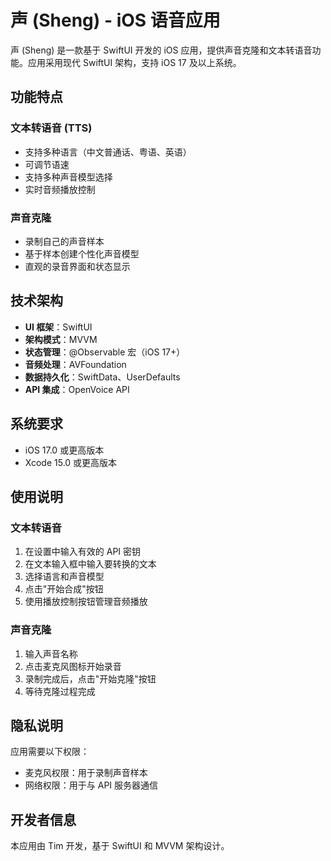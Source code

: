 # 声 (Sheng) - iOS 语音应用

声 (Sheng) 是一款基于 SwiftUI 开发的 iOS 应用，提供声音克隆和文本转语音功能。应用采用现代 SwiftUI 架构，支持 iOS 17 及以上系统。

## 功能特点

### 文本转语音 (TTS)
- 支持多种语言（中文普通话、粤语、英语）
- 可调节语速
- 支持多种声音模型选择
- 实时音频播放控制

### 声音克隆
- 录制自己的声音样本
- 基于样本创建个性化声音模型
- 直观的录音界面和状态显示

## 技术架构

- **UI 框架**：SwiftUI
- **架构模式**：MVVM
- **状态管理**：@Observable 宏（iOS 17+）
- **音频处理**：AVFoundation
- **数据持久化**：SwiftData、UserDefaults
- **API 集成**：OpenVoice API

## 系统要求

- iOS 17.0 或更高版本
- Xcode 15.0 或更高版本

## 使用说明

### 文本转语音
1. 在设置中输入有效的 API 密钥
2. 在文本输入框中输入要转换的文本
3. 选择语言和声音模型
4. 点击"开始合成"按钮
5. 使用播放控制按钮管理音频播放

### 声音克隆
1. 输入声音名称
2. 点击麦克风图标开始录音
3. 录制完成后，点击"开始克隆"按钮
4. 等待克隆过程完成

## 隐私说明

应用需要以下权限：
- 麦克风权限：用于录制声音样本
- 网络权限：用于与 API 服务器通信

## 开发者信息

本应用由 Tim 开发，基于 SwiftUI 和 MVVM 架构设计。
